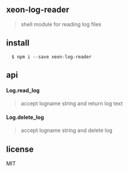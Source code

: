 ## xeon-log-reader
> shell module for reading log files

## install

```shell
  $ npm i --save xeon-log-reader 
```

## api

#### Log.read_log
> accept logname string and return log text

#### Log.delete_log
> accept logname string and delete log

## license
MIT
